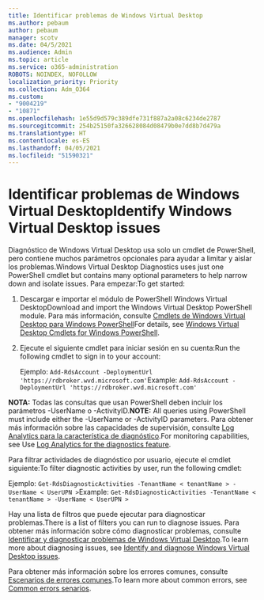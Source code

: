 ```yaml
---
title: Identificar problemas de Windows Virtual Desktop
ms.author: pebaum
author: pebaum
manager: scotv
ms.date: 04/5/2021
ms.audience: Admin
ms.topic: article
ms.service: o365-administration
ROBOTS: NOINDEX, NOFOLLOW
localization_priority: Priority
ms.collection: Adm_O364
ms.custom:
- "9004219"
- "10871"
ms.openlocfilehash: 1e55d9d579c389dfe731f887a2a08c6234de2787
ms.sourcegitcommit: 254b25150fa326628084d08479b0e7dd8b7d479a
ms.translationtype: HT
ms.contentlocale: es-ES
ms.lasthandoff: 04/05/2021
ms.locfileid: "51590321"
---
```

# <a name="identify-windows-virtual-desktop-issues"></a><span data-ttu-id="a1245-102">Identificar problemas de Windows Virtual Desktop</span><span class="sxs-lookup"><span data-stu-id="a1245-102">Identify Windows Virtual Desktop issues</span></span>

<span data-ttu-id="a1245-103">Diagnóstico de Windows Virtual Desktop usa solo un cmdlet de PowerShell, pero contiene muchos parámetros opcionales para ayudar a limitar y aislar los problemas.</span><span class="sxs-lookup"><span data-stu-id="a1245-103">Windows Virtual Desktop Diagnostics uses just one PowerShell cmdlet but contains many optional parameters to help narrow down and isolate issues.</span></span> <span data-ttu-id="a1245-104">Para empezar:</span><span class="sxs-lookup"><span data-stu-id="a1245-104">To get started:</span></span> 

1. <span data-ttu-id="a1245-105">Descargar e importar el módulo de PowerShell Windows Virtual Desktop</span><span class="sxs-lookup"><span data-stu-id="a1245-105">Download and import the Windows Virtual Desktop PowerShell module.</span></span> <span data-ttu-id="a1245-106">Para más información, consulte [Cmdlets de Windows Virtual Desktop para Windows PowerShell](https://docs.microsoft.com/powershell/windows-virtual-desktop/overview)</span><span class="sxs-lookup"><span data-stu-id="a1245-106">For details, see [Windows Virtual Desktop Cmdlets for Windows PowerShell](https://docs.microsoft.com/powershell/windows-virtual-desktop/overview).</span></span>

1. <span data-ttu-id="a1245-107">Ejecute el siguiente cmdlet para iniciar sesión en su cuenta:</span><span class="sxs-lookup"><span data-stu-id="a1245-107">Run the following cmdlet to sign in to your account:</span></span>
    
    <span data-ttu-id="a1245-108">Ejemplo: `Add-RdsAccount -DeploymentUrl 'https://rdbroker.wvd.microsoft.com'`</span><span class="sxs-lookup"><span data-stu-id="a1245-108">Example: `Add-RdsAccount -DeploymentUrl 'https://rdbroker.wvd.microsoft.com'`</span></span>

<span data-ttu-id="a1245-109">**NOTA:** Todas las consultas que usan PowerShell deben incluir los parámetros -UserName o -ActivityID.</span><span class="sxs-lookup"><span data-stu-id="a1245-109">**NOTE:** All queries using PowerShell must include either the -UserName or -ActivityID parameters.</span></span> <span data-ttu-id="a1245-110">Para obtener más información sobre las capacidades de supervisión, consulte [Log Analytics para la característica de diagnóstico](https://go.microsoft.com/fwlink/?linkid=2126847).</span><span class="sxs-lookup"><span data-stu-id="a1245-110">For monitoring capabilities, see Use [Log Analytics for the diagnostics feature](https://go.microsoft.com/fwlink/?linkid=2126847).</span></span>

<span data-ttu-id="a1245-111">Para filtrar actividades de diagnóstico por usuario, ejecute el cmdlet siguiente:</span><span class="sxs-lookup"><span data-stu-id="a1245-111">To filter diagnostic activities by user, run the following cmdlet:</span></span>

<span data-ttu-id="a1245-112">Ejemplo: `Get-RdsDiagnosticActivities -TenantName < tenantName > -UserName < UserUPN >`</span><span class="sxs-lookup"><span data-stu-id="a1245-112">Example: `Get-RdsDiagnosticActivities -TenantName < tenantName > -UserName < UserUPN >`</span></span>

<span data-ttu-id="a1245-113">Hay una lista de filtros que puede ejecutar para diagnosticar problemas.</span><span class="sxs-lookup"><span data-stu-id="a1245-113">There is a list of filters you can run to diagnose issues.</span></span> <span data-ttu-id="a1245-114">Para obtener más información sobre cómo diagnosticar problemas, consulte [Identificar y diagnosticar problemas de Windows Virtual Desktop](https://docs.microsoft.com/azure/virtual-desktop/diagnostics-role-service#diagnose-issues-with-powershell).</span><span class="sxs-lookup"><span data-stu-id="a1245-114">To learn more about diagnosing issues, see [Identify and diagnose Windows Virtual Desktop issues](https://docs.microsoft.com/azure/virtual-desktop/diagnostics-role-service#diagnose-issues-with-powershell).</span></span>

<span data-ttu-id="a1245-115">Para obtener más información sobre los errores comunes, consulte [Escenarios de errores comunes](https://docs.microsoft.com/azure/virtual-desktop/diagnostics-role-service#common-error-scenarios).</span><span class="sxs-lookup"><span data-stu-id="a1245-115">To learn more about common errors, see [Common errors senarios](https://docs.microsoft.com/azure/virtual-desktop/diagnostics-role-service#common-error-scenarios).</span></span>
